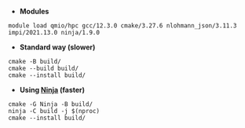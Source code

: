 
* **Modules**
```
module load qmio/hpc gcc/12.3.0 cmake/3.27.6 nlohmann_json/3.11.3 impi/2021.13.0 ninja/1.9.0
```

* **Standard way (slower)**
```console
cmake -B build/ 
cmake --build build/
cmake --install build/
```

* **Using [Ninja](https://ninja-build.org/) (faster)**
```console
cmake -G Ninja -B build/
ninja -C build -j $(nproc)
cmake --install build/
```